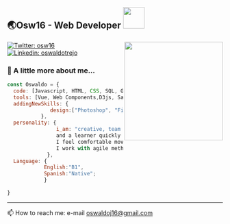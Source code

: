 <h2> 🌏Osw16 - Web Developer <img src="https://media0.giphy.com/media/llQMjpdCwjdrVGzz1d/giphy.gif?cid=ecf05e47boiaj7yub4bp2xel5aobyl5k0feocfb7r0h34dpn&rid=giphy.gif&ct=s" width="50"></h2>




<img align='right' src="https://media1.giphy.com/media/xTiTnxpQ3ghPiB2Hp6/giphy.gif?cid=790b76111bc8acbaefb00b8d7c9fb48ebfc2fd1a40b140ea&rid=giphy.gif&ct=g" width="230">

[![Twitter: osw16](https://img.shields.io/twitter/follow/osw16?style=social)](https://twitter.com/Osw16)
[![Linkedin: oswaldotrejo](https://img.shields.io/badge/-OswaldoTrejo-blue?style=flat-square&logo=Linkedin&logoColor=white&link=https://www.linkedin.com/in/oswaldo-trejo/)](https://www.linkedin.com/in/oswaldo-trejo/)



### 🔋 A little more about me...  

```javascript
const Oswaldo = {
  code: [Javascript, HTML, CSS, SQL, GIT, Github],
  tools: [Vue, Web Components,D3js, Sass, Bootstrap, Tailwinds, Express],
  addingNewSkills: {
              design:["Photoshop", "Figma"];
           },
  personality: {
                i_am: "creative, team worker, proactive 
                and a learner quickly person. 
                I feel comfortable moving between 320px and 1920px. 
                I work with agile methodology and git flow."
             },
  Language: {
            English:"B1",
            Spanish:"Native";
            }
  
}
```


---

📫 How to reach me: e-mail oswaldoj16@gmail.com

